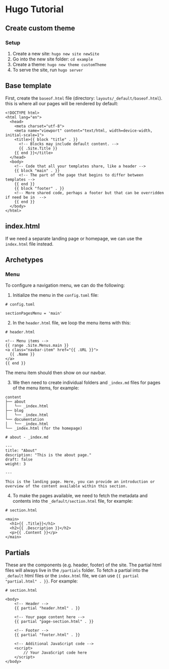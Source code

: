 # Hugo Tutorial

## Create custom theme

### Setup 
1. Create a new site: `hugo new site newSite`
2. Go into the new site folder: `cd example`
3. Create a theme: `hugo new theme customTheme`
4. To serve the site, run `hugo server`

## Base template
First, create the `baseof.html` file (directory: `layouts/_default/baseof.html`). this is where all our pages will be rendered by default:
```
<!DOCTYPE html>
<html lang="en">
  <head>
    <meta charset="utf-8">
    <meta name="viewport" content="text/html, width=device-width, initial-scale=1">
    <title>{{ block "title" . }}
      <!-- Blocks may include default content. -->
      {{ .Site.Title }}
    {{ end }}</title>
  </head>
  <body>
    <!-- Code that all your templates share, like a header -->
    {{ block "main" . }}
      <!-- The part of the page that begins to differ between templates -->
    {{ end }}
    {{ block "footer" . }}
    <!-- More shared code, perhaps a footer but that can be overridden if need be in  -->
    {{ end }}
  </body>
</html>
```

## index.html
If we need a separate landing page or homepage, we can use the `index.html` file instead.

## Archetypes


### Menu
To configure a navigation menu, we can do the following:
1. Initialize the menu in the `config.toml` file:
```
# config.toml

sectionPagesMenu = 'main'
```

2. In the `header.html` file, we loop the menu items with this:
```
# header.html

<!-- Menu items -->
{{ range .Site.Menus.main }}
<a class="navbar-item" href="{{ .URL }}">
  {{ .Name }}
</a>
{{ end }}
```
The menu item should then show on our navbar.

3. We then need to create individual folders and `_index.md` files for pages of the menu items, for example:
```
content
├── about
│   └── _index.html
├── blog
│   └── _index.html
└── documentation
│   └── _index.html
└── _index.html (for the homepage)
```
```
# about - _index.md

---
title: "About"
description: "This is the about page."
draft: false
weight: 3

---

This is the landing page. Here, you can provide an introduction or overview of the content available within this section.
```
4. To make the pages available, we need to fetch the metadata and contents into the `_default/section.html` file, for example:
```
# section.html

<main>
  <h1>{{ .Title}}</h1>
  <h2>{{ .Description }}</h2>
  <p>{{ .Content }}</p>
</main>
```


## Partials
These are the components (e.g. header, footer) of the site. 
The partial html files will always live in the `/partials` folder.
To fetch a partial into the `_default` html files or the `index.html` file, we can use `{{ partial "partial.html" . }}`.
For example:
```
# section.html

<body>
    <!-- Header -->
    {{ partial "header.html" . }}
    
    <!-- Your page content here -->
    {{ partial "page-section.html" . }}

    <!-- Footer -->
    {{ partial "footer.html" . }}

    <!-- Additional JavaScript code -->
    <script>
        // Your JavaScript code here
    </script>
</body>

```




